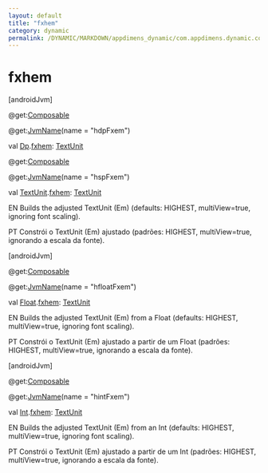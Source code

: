 ```yaml
---
layout: default
title: "fxhem"
category: dynamic
permalink: /DYNAMIC/MARKDOWN/appdimens_dynamic/com.appdimens.dynamic.compose/-app-dimens/fxhem.html
---
```


# fxhem

[androidJvm]

@get:[Composable](https://developer.android.com/reference/kotlin/androidx/compose/runtime/Composable.html)

@get:[JvmName](https://kotlinlang.org/api/core/kotlin-stdlib/kotlin.jvm/-jvm-name/index.html)(name = "hdpFxem")

val [Dp](https://developer.android.com/reference/kotlin/androidx/compose/ui/unit/Dp.html).[fxhem](fxhem.md): [TextUnit](https://developer.android.com/reference/kotlin/androidx/compose/ui/unit/TextUnit.html)

@get:[Composable](https://developer.android.com/reference/kotlin/androidx/compose/runtime/Composable.html)

@get:[JvmName](https://kotlinlang.org/api/core/kotlin-stdlib/kotlin.jvm/-jvm-name/index.html)(name = "hspFxem")

val [TextUnit](https://developer.android.com/reference/kotlin/androidx/compose/ui/unit/TextUnit.html).[fxhem](fxhem.md): [TextUnit](https://developer.android.com/reference/kotlin/androidx/compose/ui/unit/TextUnit.html)

EN Builds the adjusted TextUnit (Em) (defaults: HIGHEST, multiView=true, ignoring font scaling).

PT Constrói o TextUnit (Em) ajustado (padrões: HIGHEST, multiView=true, ignorando a escala da fonte).

[androidJvm]

@get:[Composable](https://developer.android.com/reference/kotlin/androidx/compose/runtime/Composable.html)

@get:[JvmName](https://kotlinlang.org/api/core/kotlin-stdlib/kotlin.jvm/-jvm-name/index.html)(name = "hfloatFxem")

val [Float](https://kotlinlang.org/api/core/kotlin-stdlib/kotlin/-float/index.html).[fxhem](fxhem.md): [TextUnit](https://developer.android.com/reference/kotlin/androidx/compose/ui/unit/TextUnit.html)

EN Builds the adjusted TextUnit (Em) from a Float (defaults: HIGHEST, multiView=true, ignoring font scaling).

PT Constrói o TextUnit (Em) ajustado a partir de um Float (padrões: HIGHEST, multiView=true, ignorando a escala da fonte).

[androidJvm]

@get:[Composable](https://developer.android.com/reference/kotlin/androidx/compose/runtime/Composable.html)

@get:[JvmName](https://kotlinlang.org/api/core/kotlin-stdlib/kotlin.jvm/-jvm-name/index.html)(name = "hintFxem")

val [Int](https://kotlinlang.org/api/core/kotlin-stdlib/kotlin/-int/index.html).[fxhem](fxhem.md): [TextUnit](https://developer.android.com/reference/kotlin/androidx/compose/ui/unit/TextUnit.html)

EN Builds the adjusted TextUnit (Em) from an Int (defaults: HIGHEST, multiView=true, ignoring font scaling).

PT Constrói o TextUnit (Em) ajustado a partir de um Int (padrões: HIGHEST, multiView=true, ignorando a escala da fonte).